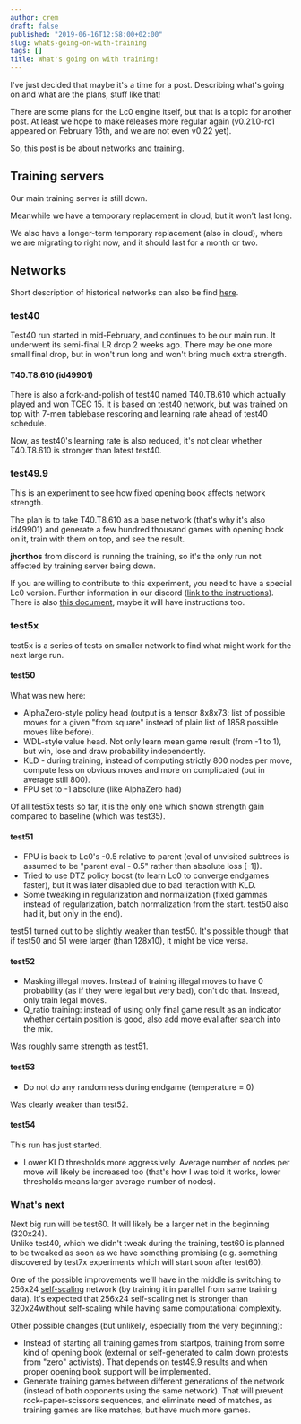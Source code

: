 ```yaml
---
author: crem
draft: false
published: "2019-06-16T12:58:00+02:00"
slug: whats-going-on-with-training
tags: []
title: What's going on with training!
---
```


I've just decided that maybe it's a time for a post. Describing what's going
on and what are the plans, stuff like that!

There are some plans for the Lc0 engine itself, but that is a topic for
another post. At least we hope to make releases more regular again
(v0.21.0-rc1 appeared on February 16th, and we are not even v0.22 yet).

<!--more-->

So, this post is be about networks and training.

## Training servers

Our main training server is still down.

Meanwhile we have a temporary replacement in cloud, but it won't last long.

We also have a longer-term temporary replacement (also in cloud), where we are
migrating to right now, and it should last for a month or two.

## Networks

Short description of historical networks can also be find
[here](https://github.com/LeelaChessZero/lc0/wiki/Project-History).

### test40

Test40 run started in mid-February, and continues to be our main run. It
underwent its semi-final LR drop 2 weeks ago. There may be one more small
final drop, but in won't run long and won't bring much extra strength.

####  **T40.T8.610 (id49901)**

There is also a fork-and-polish of test40 named T40.T8.610 which actually
played and won TCEC 15. It is based on test40 network, but was trained on top
with 7-men tablebase rescoring and learning rate ahead of test40 schedule.

Now, as test40's learning rate is also reduced, it's not clear whether
T40.T8.610 is stronger than latest test40.

### test49.9

This is an experiment to see how fixed opening book affects network strength.

The plan is to take T40.T8.610 as a base network (that's why it's also
id49901) and generate a few hundred thousand games with opening book on it,
train with them on top, and see the result.

 **jhorthos** from discord is running the training, so it's the only run not
affected by training server being down.

If you are willing to contribute to this experiment, you need to have a
special Lc0 version. Further information in our discord ([link to the
instructions](https://discordapp.com/channels/425419482568196106/445928688115122176/589323938010759168)).
There is also [this document](http://lc0.org/test49.9), maybe it will have
instructions too.

### test5x

test5x is a series of tests on smaller network to find what might work for the
next large run.

#### test50

What was new here:

  * AlphaZero-style policy head (output is a tensor 8x8x73: list of possible 
moves for a given "from square" instead of plain list of 1858 possible moves 
like before).
  * WDL-style value head. Not only learn mean game result (from -1 to 1), but 
win, lose and draw probability independently.
  * KLD - during training, instead of computing strictly 800 nodes per move, 
compute less on obvious moves and more on complicated (but in average still 
800).
  * FPU set to -1 absolute (like AlphaZero had)

Of all test5x tests so far, it is the only one which shown strength gain
compared to baseline (which was test35).

#### test51

  * FPU is back to Lc0's -0.5 relative to parent (eval of unvisited subtrees is 
assumed to be "parent eval - 0.5" rather than absolute loss [-1]).
  * Tried to use DTZ policy boost (to learn Lc0 to converge endgames faster), 
but it was later disabled due to bad iteraction with KLD.
  * Some tweaking in regularization and normalization (fixed gammas instead of 
regularization, batch normalization from the start. test50 also had it, but 
only in the end).

test51 turned out to be slightly weaker than test50. It's possible though that
if test50 and 51 were larger (than 128x10), it might be vice versa.

#### test52

  * Masking illegal moves. Instead of training illegal moves to have 0 
probability (as if they were legal but very bad), don't do that. Instead, only 
train legal moves.
  * Q_ratio training: instead of using only final game result as an indicator 
whether certain position is good, also add move eval after search into the mix.

Was roughly same strength as test51.

#### test53

  * Do not do any randomness during endgame (temperature = 0)

Was clearly weaker than test52.

#### test54

This run has just started.

  * Lower KLD thresholds more aggressively. Average number of nodes per move 
will likely be increased too (that's how I was told it works, lower thresholds 
means larger average number of nodes).

### What's next

Next big run will be test60. It will likely be a larger net in the beginning
(320x24).  
Unlike test40, which we didn't tweak during the training, test60 is planned to
be tweaked as soon as we have something promising (e.g. something discovered
by test7x experiments which will start soon after test60).

One of the possible improvements we'll have in the middle is switching to
256x24 [self-scaling](https://github.com/Cyanogenoid/lczero-training/wiki/Positive-results#self-scaling-httpsgithubcomcyanogenoidlczero-trainingtreeselfscale2)
network (by training it in parallel from same training data). It's expected that
256x24 self-scaling net is stronger than 320x24without self-scaling while having
same computational complexity.

Other possible changes (but unlikely, especially from the very beginning):

  * Instead of starting all training games from startpos, training from some 
kind of opening book (external or self-generated to calm down protests from 
"zero" activists). That depends on test49.9 results and when proper opening 
book support will be implemented.
  * Generate training games between different generations of the network 
(instead of both opponents using the same network). That will prevent 
rock-paper-scissors sequences, and eliminate need of matches, as training games 
are like matches, but have much more games.
